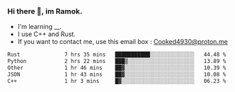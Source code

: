 ### Hi there 👋, im Ramok.

- I'm learning __.
- I use C++ and Rust.
- If you want to contact me, use this email box : Cooked4930@proton.me

<!--START_SECTION:waka-->

```txt
Rust              7 hrs 35 mins   ███████████░░░░░░░░░░░░░░   44.48 %
Python            2 hrs 22 mins   ███▒░░░░░░░░░░░░░░░░░░░░░   13.89 %
Other             1 hr 46 mins    ██▓░░░░░░░░░░░░░░░░░░░░░░   10.39 %
JSON              1 hr 43 mins    ██▓░░░░░░░░░░░░░░░░░░░░░░   10.08 %
C++               1 hr 3 mins     █▓░░░░░░░░░░░░░░░░░░░░░░░   06.23 %
```

<!--END_SECTION:waka-->
